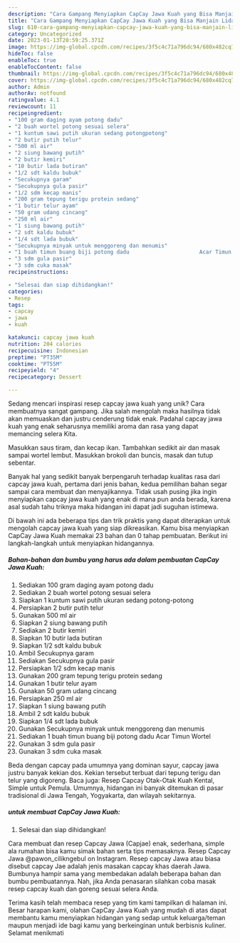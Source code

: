 ```yaml
---
description: "Cara Gampang Menyiapkan CapCay Jawa Kuah yang Bisa Manjain Lidah"
title: "Cara Gampang Menyiapkan CapCay Jawa Kuah yang Bisa Manjain Lidah"
slug: 610-cara-gampang-menyiapkan-capcay-jawa-kuah-yang-bisa-manjain-lidah
category: Uncategorized
date: 2023-01-13T20:59:25.371Z
image: https://img-global.cpcdn.com/recipes/3f5c4c71a796dc94/680x482cq70/capcay-jawa-kuah-foto-resep-utama.jpg
hideToc: false
enableToc: true
enableTocContent: false
thumbnail: https://img-global.cpcdn.com/recipes/3f5c4c71a796dc94/680x482cq70/capcay-jawa-kuah-foto-resep-utama.jpg
cover: https://img-global.cpcdn.com/recipes/3f5c4c71a796dc94/680x482cq70/capcay-jawa-kuah-foto-resep-utama.jpg
author: Admin
authorAv: notfound
ratingvalue: 4.1
reviewcount: 11
recipeingredient:
- "100 gram daging ayam potong dadu"
- "2 buah wortel potong sesuai selera"
- "1 kuntum sawi putih ukuran sedang potongpotong"
- "2 butir putih telur"
- "500 ml air"
- "2 siung bawang putih"
- "2 butir kemiri"
- "10 butir lada butiran"
- "1/2 sdt kaldu bubuk"
- "Secukupnya garam"
- "Secukupnya gula pasir"
- "1/2 sdm kecap manis"
- "200 gram tepung terigu protein sedang"
- "1 butir telur ayam"
- "50 gram udang cincang"
- "250 ml air"
- "1 siung bawang putih"
- "2 sdt kaldu bubuk"
- "1/4 sdt lada bubuk"
- "Secukupnya minyak untuk menggoreng dan menumis"
- "1 buah timun buang biji potong dadu                      Acar Timun Wortel"
- "3 sdm gula pasir"
- "3 sdm cuka masak"
recipeinstructions:

- "Selesai dan siap dihidangkan!"
categories:
- Resep
tags:
- capcay
- jawa
- kuah

katakunci: capcay jawa kuah 
nutrition: 204 calories
recipecuisine: Indonesian
preptime: "PT35M"
cooktime: "PT55M"
recipeyield: "4"
recipecategory: Dessert

---
```





Sedang mencari inspirasi resep capcay jawa kuah yang unik? Cara membuatnya sangat gampang. Jika salah mengolah maka hasilnya tidak akan memuaskan dan justru cenderung tidak enak. Padahal capcay jawa kuah yang enak seharusnya memiliki aroma dan rasa yang dapat memancing selera Kita.





Masukkan saus tiram, dan kecap ikan. Tambahkan sedikit air dan masak sampai wortel lembut. Masukkan brokoli dan buncis, masak dan tutup sebentar.

Banyak hal yang sedikit banyak berpengaruh terhadap kualitas rasa dari capcay jawa kuah, pertama dari jenis bahan, kedua pemilihan bahan segar sampai cara membuat dan menyajikannya. Tidak usah pusing jika ingin menyiapkan capcay jawa kuah yang enak di mana pun anda berada, karena asal sudah tahu triknya maka hidangan ini dapat jadi suguhan istimewa.






Di bawah ini ada beberapa tips dan trik praktis yang dapat diterapkan untuk mengolah capcay jawa kuah yang siap dikreasikan. Kamu bisa menyiapkan CapCay Jawa Kuah memakai 23 bahan dan 0 tahap pembuatan. Berikut ini langkah-langkah untuk menyiapkan hidangannya.

<!--inarticleads1-->

##### Bahan-bahan dan bumbu yang harus ada dalam pembuatan CapCay Jawa Kuah:

1. Sediakan 100 gram daging ayam potong dadu
1. Sediakan 2 buah wortel potong sesuai selera
1. Siapkan 1 kuntum sawi putih ukuran sedang potong-potong
1. Persiapkan 2 butir putih telur
1. Gunakan 500 ml air
1. Siapkan 2 siung bawang putih
1. Sediakan 2 butir kemiri
1. Siapkan 10 butir lada butiran
1. Siapkan 1/2 sdt kaldu bubuk
1. Ambil Secukupnya garam
1. Sediakan Secukupnya gula pasir
1. Persiapkan 1/2 sdm kecap manis
1. Gunakan 200 gram tepung terigu protein sedang
1. Gunakan 1 butir telur ayam
1. Gunakan 50 gram udang cincang
1. Persiapkan 250 ml air
1. Siapkan 1 siung bawang putih
1. Ambil 2 sdt kaldu bubuk
1. Siapkan 1/4 sdt lada bubuk
1. Gunakan Secukupnya minyak untuk menggoreng dan menumis
1. Sediakan 1 buah timun buang biji potong dadu                      Acar Timun Wortel
1. Gunakan 3 sdm gula pasir
1. Gunakan 3 sdm cuka masak


Beda dengan capcay pada umumnya yang dominan sayur, capcay jawa justru banyak kekian dos. Kekian tersebut terbuat dari tepung terigu dan telur yang digoreng. Baca juga: Resep Capcay Otak-Otak Kuah Kental, Simple untuk Pemula. Umumnya, hidangan ini banyak ditemukan di pasar tradisional di Jawa Tengah, Yogyakarta, dan wilayah sekitarnya. 

<!--inarticleads2-->

#####  untuk membuat CapCay Jawa Kuah:


1. Selesai dan siap dihidangkan!

Cara membuat dan resep Capcay Jawa (Capjae) enak, sederhana, simple ala rumahan bisa kamu simak bahan serta tips memasaknya. Resep Capcay Jawa @pawon_cilikngebul on Instagram. Resep capcay Jawa atau biasa disebut capcay Jae adalah jenis masakan capcay khas daerah Jawa. Bumbunya hampir sama yang membedakan adalah beberapa bahan dan bumbu pembuatannya. Nah, jika Anda penasaran silahkan coba masak resep capcay kuah dan goreng sesuai selera Anda. 

Terima kasih telah membaca resep yang tim kami tampilkan di halaman ini. Besar harapan kami, olahan CapCay Jawa Kuah yang mudah di atas dapat membantu kamu menyiapkan hidangan yang sedap untuk keluarga/teman maupun menjadi ide bagi kamu yang berkeinginan untuk berbisnis kuliner. Selamat menikmati
